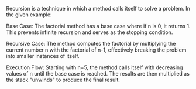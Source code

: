 Recursion is a technique in which a method calls itself to solve a problem. In the given example:

Base Case: The factorial method has a base case where if n is 0, it returns 1. This prevents infinite recursion and serves as the stopping condition.

Recursive Case: The method computes the factorial by multiplying the current number n with the factorial of n-1, effectively breaking the problem into smaller instances of itself.

Execution Flow: Starting with n=5, the method calls itself with decreasing values of n until the base case is reached. The results are then multiplied as the stack "unwinds" to produce the final result.
